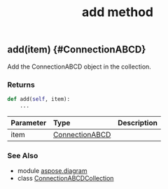﻿---
title: add method
second_title: Aspose.Diagram for Python via .NET API References
description: 
type: docs
weight: 20
url: /python-net/aspose.diagram/connectionabcdcollection/add/
is_root: false
---

## add(item) {#ConnectionABCD}

Add the ConnectionABCD object in the collection.

### Returns 





```python
def add(self, item):
    ...
```


| Parameter | Type | Description |
| :- | :- | :- |
| item | [ConnectionABCD](/diagram/python-net/aspose.diagram/connectionabcd) |  |



### See Also
* module [aspose.diagram](../../)
* class [ConnectionABCDCollection](/diagram/python-net/aspose.diagram/connectionabcdcollection)
